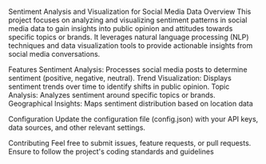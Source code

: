 Sentiment Analysis and Visualization for Social Media Data
Overview
This project focuses on analyzing and visualizing sentiment patterns in social media data to gain insights into public opinion and attitudes towards specific topics or brands. It leverages natural language processing (NLP) techniques and data visualization tools to provide actionable insights from social media conversations.

Features
Sentiment Analysis: Processes social media posts to determine sentiment (positive, negative, neutral).
Trend Visualization: Displays sentiment trends over time to identify shifts in public opinion.
Topic Analysis: Analyzes sentiment around specific topics or brands.
Geographical Insights: Maps sentiment distribution based on location data

Configuration
Update the configuration file (config.json) with your API keys, data sources, and other relevant settings.

Contributing
Feel free to submit issues, feature requests, or pull requests. Ensure to follow the project's coding standards and guidelines

